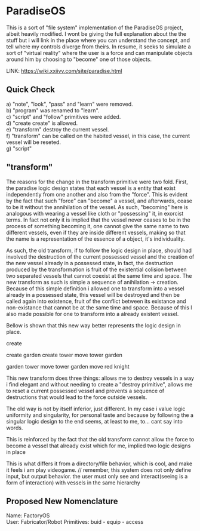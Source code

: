 # ParadiseOS
This is a sort of "file system" implementation of the ParadiseOS project, albeit heavily modified. I wont be
giving the full explanation about the the stuff but i will link in the place where you can understand the concept, and
tell where my controls diverge from theirs. In resume, it seeks to simulate a sort of "virtual reality" where the user 
is a force and can manipulate objects around him by choosing to "become" one of those objects.

LINK: https://wiki.xxiivv.com/site/paradise.html

## Quick Check
a) "note", "look", "pass" and "learn" were removed.  
b) "program" was renamed to "learn".  
c) "script" and "follow" primitives were added.  
d) "create create" is allowed.  
e) "transform" destroy the current vessel.  
f) "transform" can be called on the habited vessel, in this case, the current vessel will be reseted.  
g) "script" 

## "transform"

The reasons for the change in the transform primitive were two fold. First, the paradise logic design states that
each vessel is a entity that exist independently from one another and also from the "force". This is evident by the 
fact that such "force" can "become" a vessel, and afterwards, cease to be it without the annihilation of the vessel. 
As such, "becoming" here is analogous with wearing a vessel like cloth or "possessing" it, in exorcist terms. In fact 
not only it is implied that the vessel never ceases to be in the process of something becoming it, one cannot give 
the same name to two different vessels, even if they are inside different vessels, making so that the name is a 
representation of the essence of a object, it's individuality.  

As such, the old transform, if to follow the logic design in place, should had involved the destruction of the current 
possessed vessel and the creation of the new vessel already in a possessed state, in fact, the destruction produced 
by the transformation is fruit of the existential colision between two separated vessels that cannot coexist at the 
same time and space. The new transform as such is simple a sequence of anihilation -> creation. Because of this simple
definition i allowed one to transform into a vessel already in a possessed state, this vessel will be destroyed and 
then be called again into existence, fruit of the conflict between its existance and non-existance that cannot be at
the same time and space. Because of this I also made possible for one to transform into a already existent vessel.

Bellow is shown that this new way better represents the logic design in place.

create 

create garden
create tower
move tower garden


garden
tower
move tower garden
move red knight

This new transform does three things: allows me to destroy vessels in a way i find elegant and without needing to create
a "destroy primitive", allows me to reset a current possessed vessel and prevents a sequence of destructions that would lead to the
force outside vessels.

The old way is not by itself inferior, just different. In my case i value logic uniformity and singularity, for personal taste and because
by following the a singular logic design to the end seems, at least to me, to... cant say into words.

This is reinforced by the fact that the old transform cannot allow the force to become a vessel
that already exist which for me, implied two logic designs in place 

This is what differs it from a directory/file behavior, which is cool, and make it feels i am play videogame.
// remember, this system does not only define input, but output behavior. the user must only see and interact(seeing is a form of interaction)
with vessels in the same hierarchy

## Proposed New Nomenclature
Name: FactoryOS  
User: Fabricator/Robot
Primitives: buid - equip - access  
